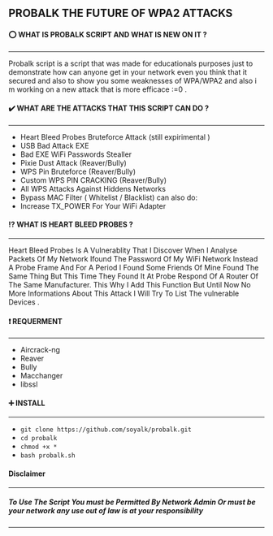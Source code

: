 ## PROBALK THE FUTURE OF WPA2 ATTACKS
#### :o:  WHAT IS PROBALK SCRIPT AND WHAT IS NEW ON IT ?
-----------------------------------------------------
Probalk script is a script that was made for educationals purposes just to demonstrate how can anyone get in your network even you think that it secured and also to show you some weaknesses of WPA/WPA2 and also i m working on a new attack that is more efficace :=0 .
#### :heavy_check_mark: WHAT ARE THE ATTACKS THAT THIS SCRIPT CAN DO ?
-----------------------------------------------------
  - Heart Bleed Probes Bruteforce Attack (still expirimental )
  - USB Bad Attack EXE 
  - Bad EXE WiFi Passwords Stealler
  - Pixie Dust Attack  (Reaver/Bully)
  - WPS Pin Bruteforce (Reaver/Bully)
  - Custom WPS PIN CRACKING (Reaver/Bully)
  - All WPS Attacks Against Hiddens Networks
  - Bypass MAC Filter ( Whitelist / Blacklist) 
can also do:
  - Increase TX_POWER For Your WiFi Adapter
#### :interrobang: WHAT IS HEART BLEED PROBES ?
-----------------------------------------------------
Heart Bleed Probes Is A Vulnerablity That I Discover   When I Analyse Packets Of My Network Ifound The Password Of My WiFi Network Instead A Probe Frame And For A Period I Found Some Friends Of Mine Found The Same Thing But This Time They Found It At Probe Respond Of A Router Of The Same Manufacturer.
This Why I Add This Function But Until Now No More Informations About This Attack I Will Try To List The  vulnerable Devices .
#### :heavy_exclamation_mark: REQUERMENT 
-----------------------------------------------------
 - Aircrack-ng
 - Reaver
 - Bully
 - Macchanger
 - libssl
#### :heavy_plus_sign: INSTALL
-----------------------------------------------------
- ```git clone https://github.com/soyalk/probalk.git```
- ```cd probalk```
- ```chmod +x *```
- ```bash probalk.sh```

#### Disclaimer
-----------------------------------------------------
##### To Use The Script You must be Permitted By Network Admin Or must be your network any use out of law is at your responsibility
-----------------------------------------------------
